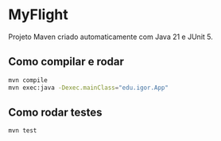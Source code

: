 # MyFlight

Projeto Maven criado automaticamente com Java 21 e JUnit 5.

## Como compilar e rodar

```bash
mvn compile
mvn exec:java -Dexec.mainClass="edu.igor.App"
```

## Como rodar testes

```bash
mvn test
```

